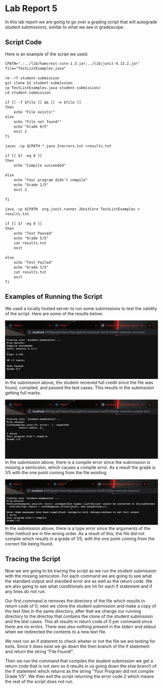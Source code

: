 # Lab Report 5
In this lab report we are going to go over a grading script that will autograde student submissions, similar to what we see in gradescope. 

## Script Code
Here is an example of the script we used: 
```
CPATH=".:../lib/hamcrest-core-1.3.jar:../lib/junit-4.13.2.jar"
file="TestListExamples.java"

rm -rf student-submission 
git clone $1 student-submission 
cp TestListExamples.java student-submission/
cd student-submission 

if [[ -f $file ]] && [[ -e $file ]]
then
    echo "File exists!"
else
    echo "File not found!"
    echo "Grade 0/5"
    exit 1
fi

javac -cp $CPATH *.java 2>errors.txt >results.txt

if [[ $? -eq 0 ]]
then
    echo "Compile succeeded"
 
else
    echo "Your program didn't compile"
    echo "Grade 1/5"
    exit 2
   
fi

java -cp $CPATH  org.junit.runner.JUnitCore TestListExamples > results.txt 

if [[ $? -eq 0 ]]
then
    echo "Test Passed"
    echo "Grade 5/5"
    cat results.txt
    exit
    
else 
    echo "Test Failed"
    echo "Grade 3/5"
    cat results.txt
    exit
fi
```
## Examples of Running the Script
We used a locally hosted server to run some submissions to test the validity of the script. Here are some of the results below: 

![correct](correctGrade.png)
In the submission above, the student recieved full credit since the file was found, compiled, and passed the test cases. This results in the submission getting full marks. 

![compileError](compileError.png)
In the submission above, there is a compile error since the submission is missing a semicolon, which causes a compile error. As a result the grade is 1/5 with the one point coming from the file existing. 

![wrongType](wrongType.png)
In the submission above, there is a type error since the arguments of the filter method are in the wrong order. As a result of this, the file did not compile which results in a grade of 1/5, with the one point coming from the correct file being found. 


## Tracing the Script
Now we are going to be tracing the script as we run the student submission with the missing semicolon. For each command we are going to see what the standard output and standard error are as well as the return code. We are also going to see what conditionals are hit for each if statement and if any lines do not run. 

Our first command is removes the directory of the file which results in return code of 0, next we clone the student submission and make a copy of the test files in the same directory, after that we change our running directory to the directoy that contains the clone of the student submission and the test cases. This all results in return code of 0 per command since there are no errors. There was also nothing present in the stderr and stdout when we redirected the contents to a new text file. 

We next run an if statemnt to check wheter or not the file we are testing for exits. Since it does exist we go down the then branch of the if statement and return the string "File Found!". 

Then we run the command that compiles the student submission we get a return code that is not zero so it results in us going down the else branch of the if statement which returns as the string "Your Program did not compile Grade 1/5". We then exit the script returning the error code 2 which means the rest of the script does not run. 
